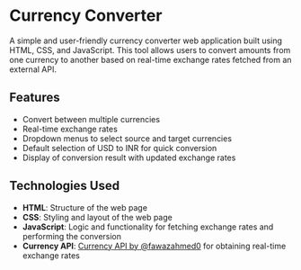 # Currency Converter

A simple and user-friendly currency converter web application built using HTML, CSS, and JavaScript. This tool allows users to convert amounts from one currency to another based on real-time exchange rates fetched from an external API.

## Features

- Convert between multiple currencies
- Real-time exchange rates
- Dropdown menus to select source and target currencies
- Default selection of USD to INR for quick conversion
- Display of conversion result with updated exchange rates

## Technologies Used

- **HTML**: Structure of the web page
- **CSS**: Styling and layout of the web page
- **JavaScript**: Logic and functionality for fetching exchange rates and performing the conversion
- **Currency API**: [Currency API by @fawazahmed0](https://cdn.jsdelivr.net/npm/@fawazahmed0/currency-api@latest/v1) for obtaining real-time exchange rates


